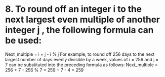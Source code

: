 # 8. To round off an integer i to the next largest even multiple of another integer j , the following formula can be used:
 
 Next_multiple = i + j - i % j
 For example, to round off 256 days to the next largest number of days evenly divisible by a week,
 values of i = 256 and j = 7 can be substituted into the preceding formula as follows:
 Next_multiple = 256 + 7 - 256 % 7
               = 256 + 7 - 4
               = 259
